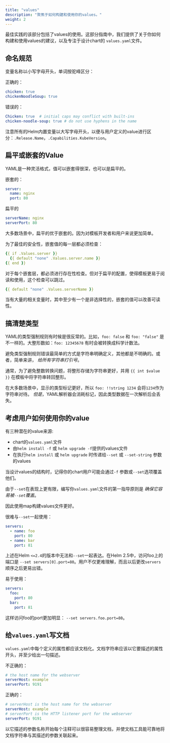 ```yaml
---
title: "values"
description: "聚焦于如何构建和使用你的values。"
weight: 2
---
```


最佳实践的该部分包括了values的使用。这部分指南中，我们提供了关于你如何构建和使用values的建议，以及专注于设计chart的 `values.yaml`文件。

## 命名规范

变量名称以小写字母开头，单词按驼峰区分：

正确的：

```yaml
chicken: true
chickenNoodleSoup: true
```

错误的：

```yaml
Chicken: true  # initial caps may conflict with built-ins
chicken-noodle-soup: true # do not use hyphens in the name
```

注意所有的Helm内置变量以大写字母开头，以便与用户定义的value进行区分：`.Release.Name`，`.Capabilities.KubeVersion`。

## 扁平或嵌套的Value

YAML是一种灵活格式，值可以嵌套得很深，也可以是扁平的。

嵌套的：

```yaml
server:
  name: nginx
  port: 80
```

扁平的

```yaml
serverName: nginx
serverPort: 80
```

大多数场景中，扁平的优于嵌套的。因为对模板开发者和用户来说更加简单。

为了最佳的安全性，嵌套值的每一层都必须检查：

```yaml
{{ if .Values.server }}
  {{ default "none" .Values.server.name }}
{{ end }}
```

对于每个嵌套层，都必须进行存在性检查。但对于扁平的配置，使得模板更易于阅读和使用，这个检查可以跳过。

```yaml
{{ default "none" .Values.serverName }}
```

当有大量的相关变量时，其中至少有一个是非选择性的，嵌套的值可以改善可读性。

## 搞清楚类型

YAML的类型强制规则有时候是很反常的。比如，`foo: false` 和 `foo: "false"` 是不一样的。大整形数如：`foo: 12345678`
有时会被转换成科学计数法。

避免类型强制规则错误最简单的方式是字符串明确定义，其他都是不明确的。或者，简单来讲， _给所有字符串打引号_。

通常，为了避免整数转换问题，将整形存储为字符串更好，并用 `{{ int $value }}` 在模板中将字符串转回整形。

在大多数场景中，显示的类型标记更好，所以 `foo: !!string 1234` 会将`1234`作为字符串对待。
_但是_，YAML解析器会消耗标记，因此类型数据在一次解析后会丢失。

## 考虑用户如何使用你的value

有三种潜在的value来源:

- chart的`values.yaml`文件
- 由`helm install -f` 或 `helm upgrade -f`提供的values文件
- 在执行`helm install` 或 `helm upgrade` 时传递给`--set` 或 `--set-string` 参数的values

当设计values的结构时，记得你的chart用户可能会通过`-f` 参数或`--set`选项覆盖他们。

由于`--set`在表现上更有限，编写你`values.yaml`文件的第一指导原则是 _确保它容易被`--set`覆盖_。

因此使用map构建values文件更好。

很难与`--set`一起使用：

```yaml
servers:
  - name: foo
    port: 80
  - name: bar
    port: 81
```

上述在Helm `<=2.4`的版本中无法和`--set`一起表达。在Helm 2.5中，访问foo上的端口是
`--set servers[0].port=80`。用户不仅更难理解，而且以后更改`servers`顺序之后更易出错。

易于使用：

```yaml
servers:
  foo:
    port: 80
  bar:
    port: 81
```

这样访问foo的port更加明显： `--set servers.foo.port=80`。

## 给`values.yaml`写文档

`values.yaml`中每个定义的属性都应该文档化。文档字符串应该以它要描述的属性开头，并至少给出一句描述。

不正确的：

```yaml
# the host name for the webserver
serverHost: example
serverPort: 9191
```

正确的：

```yaml
# serverHost is the host name for the webserver
serverHost: example
# serverPort is the HTTP listener port for the webserver
serverPort: 9191
```

以它描述的参数名称开始每个注释可以很容易整理文档，并使文档工具能可靠地将文档字符串与其描述的参数关联起来。
